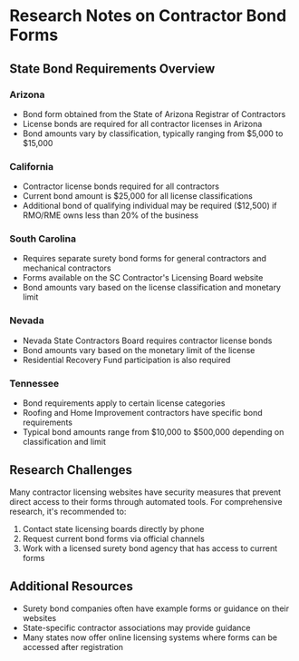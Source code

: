 # Research Notes on Contractor Bond Forms

## State Bond Requirements Overview

### Arizona
- Bond form obtained from the State of Arizona Registrar of Contractors
- License bonds are required for all contractor licenses in Arizona
- Bond amounts vary by classification, typically ranging from $5,000 to $15,000

### California
- Contractor license bonds required for all contractors
- Current bond amount is $25,000 for all license classifications
- Additional bond of qualifying individual may be required ($12,500) if RMO/RME owns less than 20% of the business

### South Carolina
- Requires separate surety bond forms for general contractors and mechanical contractors
- Forms available on the SC Contractor's Licensing Board website
- Bond amounts vary based on the license classification and monetary limit

### Nevada
- Nevada State Contractors Board requires contractor license bonds
- Bond amounts vary based on the monetary limit of the license
- Residential Recovery Fund participation is also required

### Tennessee
- Bond requirements apply to certain license categories
- Roofing and Home Improvement contractors have specific bond requirements
- Typical bond amounts range from $10,000 to $500,000 depending on classification and limit

## Research Challenges

Many contractor licensing websites have security measures that prevent direct access to their forms through automated tools. For comprehensive research, it's recommended to:

1. Contact state licensing boards directly by phone
2. Request current bond forms via official channels
3. Work with a licensed surety bond agency that has access to current forms

## Additional Resources

- Surety bond companies often have example forms or guidance on their websites
- State-specific contractor associations may provide guidance
- Many states now offer online licensing systems where forms can be accessed after registration